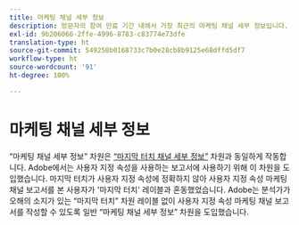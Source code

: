 ```yaml
---
title: 마케팅 채널 세부 정보
description: 방문자의 참여 만료 기간 내에서 가장 최근의 마케팅 채널 세부 정보입니다.
exl-id: 9b206066-2ffe-4996-8783-c83774e73dfe
translation-type: ht
source-git-commit: 549258b0168733c7b0e28cb8b9125e68dffd5df7
workflow-type: ht
source-wordcount: '91'
ht-degree: 100%

---
```


# 마케팅 채널 세부 정보

“마케팅 채널 세부 정보” 차원은 [“마지막 터치 채널 세부 정보”](last-touch-detail.md) 차원과 동일하게 작동합니다. Adobe에서는 사용자 지정 속성을 사용하는 보고서에 사용하기 위해 이 차원을 도입했습니다. 마지막 터치가 사용자 지정 속성에 정확하지 않아 사용자 지정 속성 마케팅 채널 보고서를 본 사용자가 &#39;마지막 터치&#39; 레이블과 혼동했었습니다. Adobe는 분석가가 오해의 소지가 있는 “마지막 터치” 차원 레이블 없이 사용자 지정 속성 마케팅 채널 보고서를 작성할 수 있도록 일반 “마케팅 채널 세부 정보” 차원을 도입했습니다.

